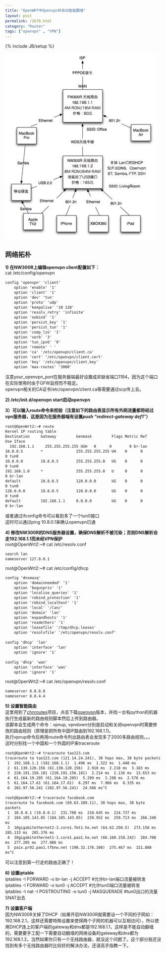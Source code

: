 ```yaml
---
title: "OpenWRT中Openvpn并自动智能翻墙"
layout: post
permalink: /2678.html
category: "Router"
tags: ["openvpn" , "VPN"]
---
```

{% include JB/setup %}

![](/wp-content/uploads/sinapicv2-backup/2678-ww3-large-005V4vEUjw1eqkl7r5s1nj30dl0gomz1.jpg)

## 网络拓朴

**1) 在NW300R上编辑openvpn client配置如下：**  
cat /etc/config/openvpn

```
config 'openvpn' 'client'
	option 'enable' '1'
	option 'client' '1'
	option 'dev' 'tun'
	option 'proto' 'udp'
	option 'keepalive' '10 120'
	option 'resolv_retry' 'infinite'
	option 'nobind' '1'
	option 'persist_key' '1'
	option 'persist_tun' '1'
	option 'comp_lzo' '1'
	option 'verb' '3'
	option 'tun_ipv6' '0'
	option 'remote' ' '
	option 'ca' '/etc/openvpn/client.ca'
	option 'cert' '/etc/openvpn/client.cert'
	option 'key' '/etc/openvpn/client.key'
	option 'max-routes' '3000'
```

注意your\_openvpn\_port在服务器端最好设置成非缺省端口1194，因为这个端口在实际使用时由于GFW监控而不稳定。  
openvpn相关的CA证书/etc/openvpn/client.ca等需要通过scp传上去。

**2) /etc/init.d/openvpn start启动openvpn**

**3）可以输入route命令来校验（注意如下的路由表显示所有外网流量都将经过vpn服务器，这是因为在服务器端有设置*push “redirect-gateway def1″*）**

```
root@OpenWrt2:~# route
Kernel IP routing table
Destination     Gateway         Genmask         Flags Metric Ref    Use Iface
  192.168.1.1     255.255.255.255 UGH   0      0        0 br-lan
10.8.0.5        *               255.255.255.255 UH    0      0        0 tun0
10.8.0.0        10.8.0.5        255.255.255.0   UG    0      0        0 tun0
192.168.1.0     *               255.255.255.0   U     0      0        0 br-lan
default         10.8.0.5        128.0.0.0       UG    0      0        0 tun0
128.0.0.0       10.8.0.5        128.0.0.0       UG    0      0        0 tun0
default         192.168.1.1     0.0.0.0         UG    0      0        0 br-lan
```

或者通过ifconfig命令可以看到多了一个tun0接口  
这时可以通过ping 10.8.0.1来确认openvpn已通

**4) 修改NW300R的DNS服务器设置，确保DNS解析不被污染；否则DNS解析会走192.168.1.1而未经VPN保护**  
root@OpenWrt2:~# cat /etc/resolv.conf

```
search lan
nameserver 127.0.0.1
```

root@OpenWrt2:~# cat /etc/config/dhcp

```
config 'dnsmasq'
	option 'domainneeded' '1'
	option 'boguspriv' '1'
	option 'localise_queries' '1'
	option 'rebind_protection' '1'
	option 'rebind_localhost' '1'
	option 'local' '/lan/'
	option 'domain' 'lan'
	option 'expandhosts' '1'
	option 'readethers' '1'
	option 'leasefile' '/tmp/dhcp.leases'
	option 'resolvfile' '/etc/openvpn/resolv.conf'

config 'dhcp' 'lan'
	option 'interface' 'lan'
	option 'ignore' '1'

config 'dhcp' 'wan'
	option 'interface' 'wan'
	option 'ignore' '1'
```

root@OpenWrt2:~# cat /etc/openvpn/resolv.conf

```
nameserver 8.8.8.8
nameserver 8.8.4.4
```

**5) 设置智能路由**  
这里用到了[chnroutes](http://code.google.com/p/chnroutes/)项目，点击下载[openvpn](http://code.google.com/p/chnroutes/downloads/detail?name=chnroutes_openvpn_v2.1&can=2&q=)版本，并找一台有python的机器执行生成最新的路由规则脚本然后上传到路由器。  
该脚本会生成两个命令：vpnup, vpndown分别是启动和关闭openvpn时需要修改的路由规则（原理是把所有中国IP路由到192.168.1.1)。  
执行vpnup命令后再用route命令列出路由表会发现多了2000多路由规则。。。  
这时分别找一个中国和一个外国的IP来traceroute

```
root@OpenWrt2:~# traceroute tao123.com
traceroute to tao123.com (121.14.24.241), 30 hops max, 38 byte packets
 1  192.168.1.1 (192.168.1.1)  1.496 ms  1.322 ms  1.440 ms
 2  61.130.120.156 (61.130.120.156)  2.910 ms  2.218 ms  3.183 ms
 3  220.191.156.181 (220.191.156.181)  2.214 ms  2.136 ms  13.653 ms
 4  61.164.19.205 (61.164.19.205)  5.299 ms  2.298 ms  2.576 ms
 5  61.164.17.61 (61.164.17.61)  8.297 ms  7.966 ms  8.335 ms
 6  202.97.56.241 (202.97.56.241)  24.566 ms^C

root@OpenWrt2:~# traceroute facebook.com
traceroute to facebook.com (69.63.189.11), 30 hops max, 38 byte packets
 1  10.8.0.1 (10.8.0.1)  231.700 ms  210.645 ms  224.737 ms
 2  184.105.143.85 (184.105.143.85)  239.952 ms  259.713 ms  266.340 ms
 3  10gigabitethernet2-3.core1.fmt1.he.net (64.62.250.5)  273.158 ms  285.133 ms  285.376 ms
 4  10gigabitethernet1-1.core1.pao1.he.net (66.160.158.242)  284.708 ms  277.205 ms  277.986 ms
 5  paix.pr02.pao1.tfbnw.net (198.32.176.108)  275.467 ms  321.888 ms^C
```

可以注意到第一行走的路由正确了！

**6) 设置iptable**  
    iptables -I FORWARD -o br-lan -j ACCEPT #允许br-lan端口流量被转发  
    iptables -I FORWARD -o tun0 -j ACCEPT #允许tun0端口流量被转发  
    iptables -t nat -I POSTROUTING -o tun0 -j MASQUERADE #tun0出口的流量SNAT出去

**7) 设置客户端**  
因为NW300R关掉了DHCP（如果开启NW300R就需要设一个不同的子网如：192.168.2.1，这样还需要特殊设置来使得两个子网的机器可以互相访问），所以使用DHCP连上的客户端的gateway和dns都是192.168.1.1，这样是不能自动翻墙的，需要要手工配一下需要自动翻墙的网络设备的gateway和dns都为192.168.1.2，当然如果你只有一个无线路由器，就没这个问题了。这个部分我还没找到有多个无线路由器时比较好的解决办法，还请高手指教一下。
